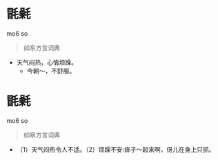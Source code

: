 # 毷氉
mo6 so
> 如东方言词典
- 天气闷热，心情烦躁。
  - 今朝～，不舒服。

# 毷氉
mo6 so
> 如皋方言词典
- （1）天气闷热令人不适。（2）烦躁不安:痱子～起来啊，伢儿在身上只抓。
